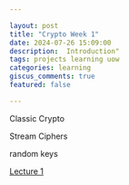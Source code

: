 ```yaml
---

layout: post  
title: "Crypto Week 1"  
date: 2024-07-26 15:09:00  
description:  Introduction"  
tags: projects learning uow
categories: learning  
giscus_comments: true  
featured: false  

---
```


Classic Crypto

Stream Ciphers

random keys

[Lecture 1](/assets/pdf/crypto/1.%20CSCI471971_Introduction.pdf)